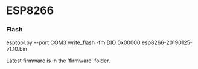 # ESP8266

### Flash 
esptool.py --port COM3 write_flash -fm DIO 0x00000 esp8266-20190125-v1.10.bin

Latest firmware is in the 'firmware' folder.